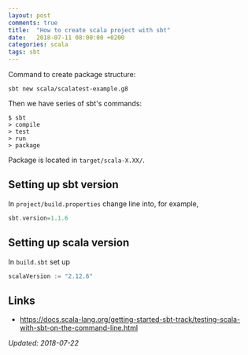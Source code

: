 ```yaml
---
layout: post
comments: true
title:  "How to create scala project with sbt"
date:   2018-07-11 08:00:00 +0200
categories: scala
tags: sbt
---
```


Command to create package structure:

``` shell
sbt new scala/scalatest-example.g8
```

Then we have series of sbt's commands:

``` shell
$ sbt
> compile
> test
> run
> package
```

Package is located in `target/scala-X.XX/`.

## Setting up sbt version

In `project/build.properties` change line into, for example,
``` scala
sbt.version=1.1.6
```

## Setting up scala version

In `build.sbt` set up 

``` scala
scalaVersion := "2.12.6"
```

## Links

* <https://docs.scala-lang.org/getting-started-sbt-track/testing-scala-with-sbt-on-the-command-line.html>


_Updated: 2018-07-22_
